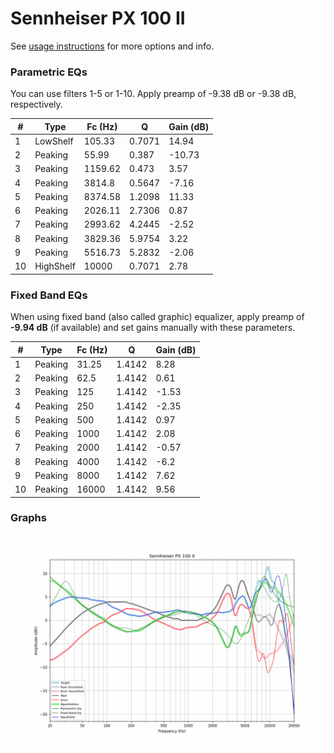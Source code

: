 # Sennheiser PX 100 II
See [usage instructions](https://github.com/jaakkopasanen/AutoEq#usage) for more options and info.

### Parametric EQs
You can use filters 1-5 or 1-10. Apply preamp of -9.38 dB or -9.38 dB, respectively.

|   # | Type      |   Fc (Hz) |      Q |   Gain (dB) |
|-----|-----------|-----------|--------|-------------|
|   1 | LowShelf  |    105.33 | 0.7071 |       14.94 |
|   2 | Peaking   |     55.99 | 0.387  |      -10.73 |
|   3 | Peaking   |   1159.62 | 0.473  |        3.57 |
|   4 | Peaking   |   3814.8  | 0.5647 |       -7.16 |
|   5 | Peaking   |   8374.58 | 1.2098 |       11.33 |
|   6 | Peaking   |   2026.11 | 2.7306 |        0.87 |
|   7 | Peaking   |   2993.62 | 4.2445 |       -2.52 |
|   8 | Peaking   |   3829.36 | 5.9754 |        3.22 |
|   9 | Peaking   |   5516.73 | 5.2832 |       -2.06 |
|  10 | HighShelf |  10000    | 0.7071 |        2.78 |

### Fixed Band EQs
When using fixed band (also called graphic) equalizer, apply preamp of **-9.94 dB** (if available) and set gains manually with these parameters.

|   # | Type    |   Fc (Hz) |      Q |   Gain (dB) |
|-----|---------|-----------|--------|-------------|
|   1 | Peaking |     31.25 | 1.4142 |        8.28 |
|   2 | Peaking |     62.5  | 1.4142 |        0.61 |
|   3 | Peaking |    125    | 1.4142 |       -1.53 |
|   4 | Peaking |    250    | 1.4142 |       -2.35 |
|   5 | Peaking |    500    | 1.4142 |        0.97 |
|   6 | Peaking |   1000    | 1.4142 |        2.08 |
|   7 | Peaking |   2000    | 1.4142 |       -0.57 |
|   8 | Peaking |   4000    | 1.4142 |       -6.2  |
|   9 | Peaking |   8000    | 1.4142 |        7.62 |
|  10 | Peaking |  16000    | 1.4142 |        9.56 |

### Graphs
![](./Sennheiser%20PX%20100%20II.png)
